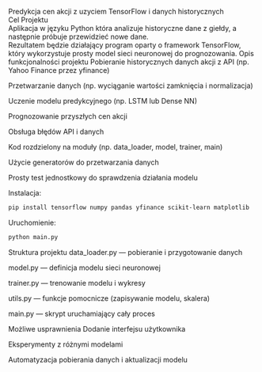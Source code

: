 Predykcja cen akcji z uzyciem TensorFlow i danych historycznych\
Cel Projektu\
Aplikacja w języku Python która analizuje historyczne dane z giełdy, a następnie próbuje przewidzieć nowe dane.\
Rezultatem będzie działający program oparty o framework TensorFlow, który wykorzystuje prosty model sieci neuronowej do prognozowania. 
Opis funkcjonalności projektu
Pobieranie historycznych danych akcji z API (np. Yahoo Finance przez yfinance)

Przetwarzanie danych (np. wyciąganie wartości zamknięcia i normalizacja)

Uczenie modelu predykcyjnego (np. LSTM lub Dense NN)

Prognozowanie przyszłych cen akcji

Obsługa błędów API i danych

Kod rozdzielony na moduły (np. data_loader, model, trainer, main)

Użycie generatorów do przetwarzania danych

Prosty test jednostkowy do sprawdzenia działania modelu


Instalacja:

```bash
pip install tensorflow numpy pandas yfinance scikit-learn matplotlib
```
Uruchomienie:

```bash
python main.py
```

Struktura projektu
data_loader.py — pobieranie i przygotowanie danych

model.py — definicja modelu sieci neuronowej

trainer.py — trenowanie modelu i wykresy

utils.py — funkcje pomocnicze (zapisywanie modelu, skalera)

main.py — skrypt uruchamiający cały proces

Możliwe usprawnienia
Dodanie interfejsu użytkownika

Eksperymenty z różnymi modelami

Automatyzacja pobierania danych i aktualizacji modelu

